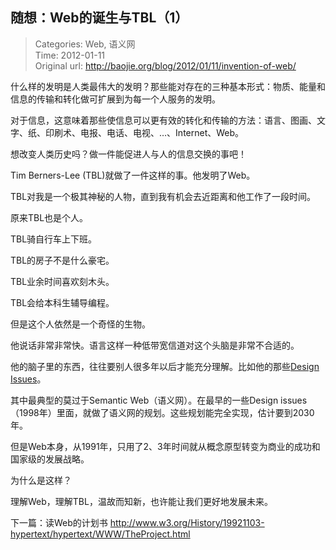 随想：Web的诞生与TBL（1）
---
    
> Categories: Web, 语义网  
> Time: 2012-01-11  
> Original url: <http://baojie.org/blog/2012/01/11/invention-of-web/>
    
什么样的发明是人类最伟大的发明？那些能对存在的三种基本形式：物质、能量和信息的传输和转化做可扩展到为每一个人服务的发明。

对于信息，这意味着那些使信息可以更有效的转化和传输的方法：语言、图画、文字、纸、印刷术、电报、电话、电视、…、Internet、Web。

想改变人类历史吗？做一件能促进人与人的信息交换的事吧！

Tim Berners-Lee (TBL)就做了一件这样的事。他发明了Web。

TBL对我是一个极其神秘的人物，直到我有机会去近距离和他工作了一段时间。

原来TBL也是个人。

TBL骑自行车上下班。

TBL的房子不是什么豪宅。

TBL业余时间喜欢刻木头。     

TBL会给本科生辅导编程。

但是这个人依然是一个奇怪的生物。

他说话非常非常快。语言这样一种低带宽信道对这个头脑是非常不合适的。

他的脑子里的东西，往往要别人很多年以后才能充分理解。比如他的那些[Design Issues](https://www.w3.org/DesignIssues/)。

其中最典型的莫过于Semantic Web（语义网）。在最早的一些Design issues（1998年）里面，就做了语义网的规划。这些规划能完全实现，估计要到2030年。

但是Web本身，从1991年，只用了2、3年时间就从概念原型转变为商业的成功和国家级的发展战略。

为什么是这样？

理解Web，理解TBL，温故而知新，也许能让我们更好地发展未来。

下一篇：读Web的计划书 <http://www.w3.org/History/19921103-hypertext/hypertext/WWW/TheProject.html>     
    